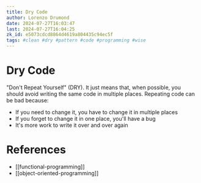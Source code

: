 ```yaml
---
title: Dry Code
author: Lorenzo Drumond
date: 2024-07-27T16:03:47
last: 2024-07-27T16:04:25
zk_id: e5073cdcd8864d4619a804435c94ec5f
tags: #clean #dry #pattern #code #programming #wise
---
```



# Dry Code

"Don't Repeat Yourself" (DRY). It just means that, when possible, you should avoid writing the same code in multiple places. Repeating code can be bad because:

- If you need to change it, you have to change it in multiple places
- If you forget to change it in one place, you'll have a bug
- It's more work to write it over and over again

# References
- [[functional-programming]]
- [[object-oriented-programming]]

